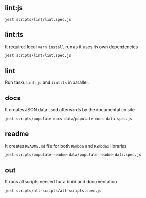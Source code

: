 ## lint:js

```bash
jest scripts/lint/lint.spec.js
``` 

## lint:ts

It required local `yarn install` run as it uses its own dependencies

```bash
jest scripts/lint/lint.spec.js
```

## lint

Run tasks `lint:js` and `lint:ts` in parallel.

## docs

It creates JSON data used afterwards by the documentation site

```bash
jest scripts/populate-docs-data/populate-docs-data.spec.js
```

## readme

It creates `README.md` file for both `Rambda` and `Rambdax` libraries

```bash
jest scripts/populate-readme-data/populate-readme-data.spec.js
```

## out

It runs all scripts needed for a build and documentation

```bash
jest scripts/all-scripts/all-scripts.spec.js
```
